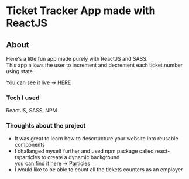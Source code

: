 # Ticket Tracker App made with ReactJS

## About
Here's a litte fun app made purely with ReactJS and SASS. <br>
This app allows the user to increment and decrement each ticket number using state.

You can see it live -> [HERE](https://tommyb89.github.io/ticket-tracker/)

### Tech I used
ReactJS, SASS, NPM

### Thoughts about the project
- It was great to learn how to descrtucture your website into reusable components
- I challanged myself further and used npm package called react-tsparticles to create a dynamic background
<br>you can find it here -> [Particles](https://particles.js.org/)
- I would like to be able to count all the tickets counters as an employer


